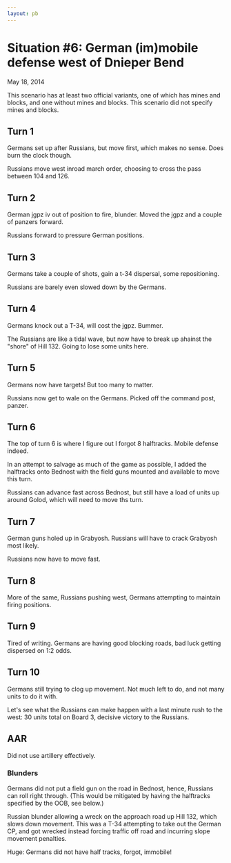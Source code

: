 ```yaml
---
layout: pb
---
```


# Situation #6: German (im)mobile defense west of Dnieper Bend

May 18, 2014

This scenario has at least two official variants, one of which has mines and
blocks, and one without mines and blocks. This scenario did not specify
mines and blocks.


## Turn 1

Germans set up after Russians, but move first, which makes no sense.
Does burn the clock though.

Russians move west inroad march order, choosing to cross the pass
between 104 and 126.


## Turn 2

German jgpz iv out of position to fire, blunder. Moved the jgpz and a
couple of panzers forward.

Russians forward to pressure German positions.


## Turn 3

Germans take a couple of shots, gain a t-34 dispersal, some
repositioning.

Russians are barely even slowed down by the Germans.


## Turn 4

Germans knock out a T-34, will cost the jgpz. Bummer.

The Russians are like a tidal wave, but now have to break up ahainst the
"shore" of Hill 132.  Going to lose some units here.

## Turn 5

Germans now have targets! But too many to matter.

Russians now get to wale on the Germans. Picked off the command post,
panzer.


## Turn 6

The top of turn 6 is where I figure out I forgot 8 halftracks. Mobile
defense indeed.

In an attempt to salvage as much of the game as possible, I added the
halftracks onto Bednost with the field guns mounted and available to
move this turn.

Russians can advance fast across Bednost, but still have a load of units
up around Golod, which will need to move ths turn.


## Turn 7

German guns holed up in Grabyosh. Russians will have to crack Grabyosh
most likely.

Russians now have to move fast.

## Turn 8

More of the same, Russians pushing west, Germans attempting to maintain
firing positions.

## Turn 9

Tired of writing. Germans are having good blocking roads, bad luck
getting dispersed on 1:2 odds.

## Turn 10

Germans still trying to clog up movement. Not much left to do, and not
many units to do it with.

Let's see what the Russians can make happen with a last minute rush to
the west: 30 units total on Board 3, decisive victory to the Russians.

## AAR

Did not use artillery effectively.

### Blunders

Germans did not put a field gun on the road in Bednost, hence, Russians
can roll right through. (This would be mitigated by having the
halftracks specified by the OOB, see below.)

Russian blunder allowing a wreck on the approach road up Hill 132, which
slows down movement. This was a T-34 attempting to take out the German
CP, and got wrecked instead forcing traffic off road and incurring slope
movement penalties.

Huge: Germans did not have half tracks, forgot, immobile!

